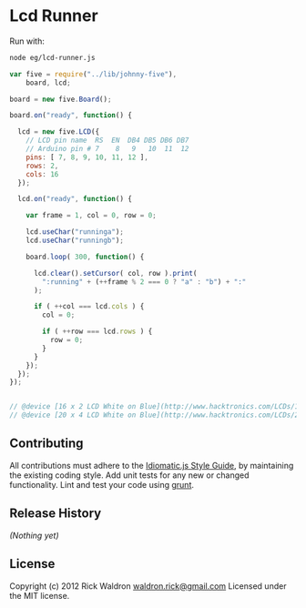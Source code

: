 # Lcd Runner

Run with:
```bash
node eg/lcd-runner.js
```


```javascript
var five = require("../lib/johnny-five"),
    board, lcd;

board = new five.Board();

board.on("ready", function() {

  lcd = new five.LCD({
    // LCD pin name  RS  EN  DB4 DB5 DB6 DB7
    // Arduino pin # 7    8   9   10  11  12
    pins: [ 7, 8, 9, 10, 11, 12 ],
    rows: 2,
    cols: 16
  });

  lcd.on("ready", function() {

    var frame = 1, col = 0, row = 0;

    lcd.useChar("runninga");
    lcd.useChar("runningb");

    board.loop( 300, function() {

      lcd.clear().setCursor( col, row ).print(
        ":running" + (++frame % 2 === 0 ? "a" : "b") + ":"
      );

      if ( ++col === lcd.cols ) {
        col = 0;

        if ( ++row === lcd.rows ) {
          row = 0;
        }
      }
    });
  });
});


// @device [16 x 2 LCD White on Blue](http://www.hacktronics.com/LCDs/16-x-2-LCD-White-on-Blue/flypage.tpl.html)
// @device [20 x 4 LCD White on Blue](http://www.hacktronics.com/LCDs/20-x-4-LCD-White-on-Blue/flypage.tpl.html)

```













## Contributing
All contributions must adhere to the [Idiomatic.js Style Guide](https://github.com/rwldrn/idiomatic.js),
by maintaining the existing coding style. Add unit tests for any new or changed functionality. Lint and test your code using [grunt](https://github.com/cowboy/grunt).

## Release History
_(Nothing yet)_

## License
Copyright (c) 2012 Rick Waldron <waldron.rick@gmail.com>
Licensed under the MIT license.
